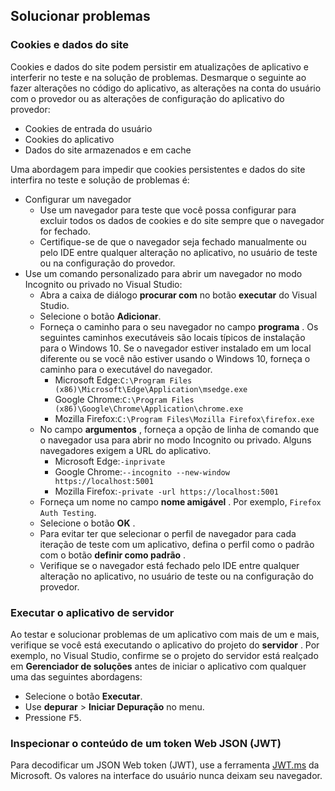 ## <a name="troubleshoot"></a>Solucionar problemas

### <a name="cookies-and-site-data"></a>Cookies e dados do site

Cookies e dados do site podem persistir em atualizações de aplicativo e interferir no teste e na solução de problemas. Desmarque o seguinte ao fazer alterações no código do aplicativo, as alterações na conta do usuário com o provedor ou as alterações de configuração do aplicativo do provedor:

* Cookies de entrada do usuário
* Cookies do aplicativo
* Dados do site armazenados e em cache

Uma abordagem para impedir que cookies persistentes e dados do site interfira no teste e solução de problemas é:

* Configurar um navegador
  * Use um navegador para teste que você possa configurar para excluir todos os dados de cookies e do site sempre que o navegador for fechado.
  * Certifique-se de que o navegador seja fechado manualmente ou pelo IDE entre qualquer alteração no aplicativo, no usuário de teste ou na configuração do provedor.
* Use um comando personalizado para abrir um navegador no modo Incognito ou privado no Visual Studio:
  * Abra a caixa de diálogo **procurar com** no botão **executar** do Visual Studio.
  * Selecione o botão **Adicionar**.
  * Forneça o caminho para o seu navegador no campo **programa** . Os seguintes caminhos executáveis são locais típicos de instalação para o Windows 10. Se o navegador estiver instalado em um local diferente ou se você não estiver usando o Windows 10, forneça o caminho para o executável do navegador.
    * Microsoft Edge:`C:\Program Files (x86)\Microsoft\Edge\Application\msedge.exe`
    * Google Chrome:`C:\Program Files (x86)\Google\Chrome\Application\chrome.exe`
    * Mozilla Firefox:`C:\Program Files\Mozilla Firefox\firefox.exe`
  * No campo **argumentos** , forneça a opção de linha de comando que o navegador usa para abrir no modo Incognito ou privado. Alguns navegadores exigem a URL do aplicativo.
    * Microsoft Edge:`-inprivate`
    * Google Chrome:`--incognito --new-window https://localhost:5001`
    * Mozilla Firefox:`-private -url https://localhost:5001`
  * Forneça um nome no campo **nome amigável** . Por exemplo, `Firefox Auth Testing`.
  * Selecione o botão **OK** .
  * Para evitar ter que selecionar o perfil de navegador para cada iteração de teste com um aplicativo, defina o perfil como o padrão com o botão **definir como padrão** .
  * Verifique se o navegador está fechado pelo IDE entre qualquer alteração no aplicativo, no usuário de teste ou na configuração do provedor.

### <a name="run-the-server-app"></a>Executar o aplicativo de servidor

Ao testar e solucionar problemas de um aplicativo com mais de um e mais, verifique se você está executando o aplicativo do projeto do **servidor** . Por exemplo, no Visual Studio, confirme se o projeto do servidor está realçado em **Gerenciador de soluções** antes de iniciar o aplicativo com qualquer uma das seguintes abordagens:

* Selecione o botão **Executar**.
* Use **depurar**  >  **Iniciar Depuração** no menu.
* Pressione <kbd>F5</kbd>.

### <a name="inspect-the-content-of-a-json-web-token-jwt"></a>Inspecionar o conteúdo de um token Web JSON (JWT)

Para decodificar um JSON Web token (JWT), use a ferramenta [JWT.ms](https://jwt.ms/) da Microsoft. Os valores na interface do usuário nunca deixam seu navegador.
